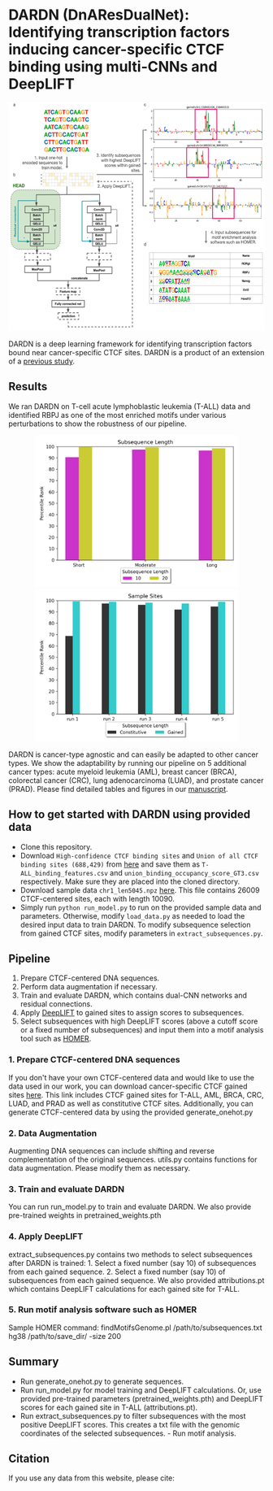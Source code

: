 # DARDN (DnAResDualNet): Identifying transcription factors inducing cancer-specific CTCF binding using multi-CNNs and DeepLIFT

<div align="center">
    <img src="figures/schematic.png" height="450">
</div>

DARDN is a deep learning framework for identifying transcription factors bound near cancer-specific CTCF sites. DARDN is a product of an extension of a [previous study](https://genomebiology.biomedcentral.com/articles/10.1186/s13059-020-02152-7).


## Results
We ran DARDN on T-cell acute lymphoblastic leukemia (T-ALL) data and identified RBPJ as one of the most enriched motifs under various perturbations to show the robustness of our pipeline.

<div align="center">
<img src="figures/percentile_rank.png" height="300"> <img src="figures/constitutive_rank.png" height="300">
</div>

DARDN is cancer-type agnostic and can easily be adapted to other cancer types. We show the adaptability by running our pipeline on 5 additional cancer types: acute myeloid leukemia (AML), breast cancer (BRCA), colorectal cancer (CRC), lung adenocarcinoma (LUAD), and prostate cancer (PRAD). Please find detailed tables and figures in our [manuscript]().

## How to get started with DARDN using provided data
- Clone this repository.
- Download `High-confidence CTCF binding sites` and `Union of all CTCF binding sites (688,429)` from [here](https://zanglab.github.io/data/cancerCTCF/#download) and save them as `T-ALL_binding_features.csv` and `union_binding_occupancy_score_GT3.csv` respectively. Make sure they are placed into the cloned directory.
- Download sample data `chr1_len5045.npz` [here](https://drive.google.com/file/d/1OVzRNC-hGlhHBC90V62-6Hf6G3Jx5ytP/view?usp=sharing). This file contains 26009 CTCF-centered sites, each with length 10090.
- Simply run `python run_model.py` to run on the provided sample data and parameters. Otherwise, modify `load_data.py` as needed to load the desired input data to train DARDN. To modify subsequence selection from gained CTCF sites, modify parameters in `extract_subsequences.py`.


## Pipeline
1. Prepare CTCF-centered DNA sequences.
2. Perform data augmentation if necessary.
3. Train and evaluate DARDN, which contains dual-CNN networks and residual connections.
4. Apply [DeepLIFT](https://arxiv.org/abs/1704.02685) to gained sites to assign scores to subsequences. 
5. Select subsequences with high DeepLIFT scores (above a cutoff score or a fixed number of subsequences) and input them into a motif analysis tool such as [HOMER](http://homer.ucsd.edu/homer/).


### 1. Prepare CTCF-centered DNA sequences
If you don't have your own CTCF-centered data and would like to use the data used in our work, you can download cancer-specific CTCF gained sites [here](https://zanglab.github.io/data/cancerCTCF/#download). This link includes CTCF gained sites for T-ALL, AML, BRCA, CRC, LUAD, and PRAD as well as constitutive CTCF sites. Additionally, you can generate CTCF-centered data by using the provided generate_onehot.py

### 2. Data Augmentation
Augmenting DNA sequences can include shifting and reverse complementation of the original sequences. utils.py contains functions for data augmentation. Please modify them as necessary.

### 3. Train and evaluate DARDN
You can run run_model.py to train and evaluate DARDN. We also provide pre-trained weights in pretrained_weights.pth

### 4. Apply DeepLIFT
extract_subsequences.py contains two methods to select subsequences after DARDN is trained: 1. Select a fixed number (say 10) of subsequences from each gained sequence. 2. Select a fixed number (say 10) of subsequences from each gained sequence. We also provided attributions.pt which contains DeepLIFT calculations for each gained site for T-ALL.

### 5. Run motif analysis software such as HOMER
Sample HOMER command:
findMotifsGenome.pl /path/to/subsequences.txt hg38 /path/to/save_dir/ -size 200

## Summary
- Run generate_onehot.py to generate sequences.
- Run run_model.py for model training and DeepLIFT calculations. Or, use provided pre-trained parameters (pretrained_weights.pth) and DeepLIFT scores for each gained site in T-ALL (attributions.pt).
- Run extract_subsequences.py to filter subsequences with the most positive DeepLIFT scores. This creates a txt file with the genomic coordinates of the selected subsequences. - Run motif analysis.

## Citation
If you use any data from this website, please cite:

